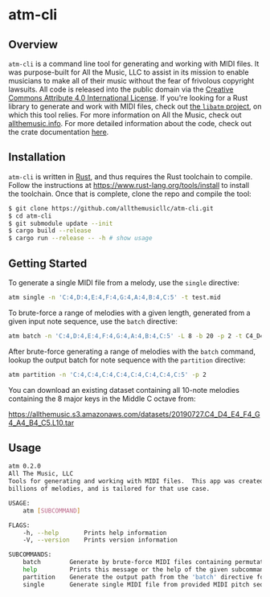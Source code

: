 # atm-cli

## Overview

`atm-cli` is a command line tool for generating and working with MIDI files. It was purpose-built for
All the Music, LLC to assist in its mission to enable musicians to make all of their music
without the fear of frivolous copyright lawsuits. All code is released into the public domain
via the [Creative Commons Attribute 4.0 International License](http://creativecommons.org/licenses/by/4.0/).
If you're looking for a Rust library to generate and work with MIDI files, check out
[the `libatm` project](https://github.com/allthemusicllc/libatm), on which this tool relies. For
more information on All the Music, check out [allthemusic.info](http://allthemusic.info).  For more detailed
information about the code, check out the crate documentation [here](https://allthemusicllc.github.io/atm-cli/atm/index.html).

## Installation

`atm-cli` is written in [Rust](https://www.rust-lang.org/), and thus requires the Rust toolchain to compile.  Follow the instructions at <https://www.rust-lang.org/tools/install> to install the toolchain.  Once that is complete, clone the repo and compile the tool:

```bash
$ git clone https://github.com/allthemusicllc/atm-cli.git
$ cd atm-cli
$ git submodule update --init
$ cargo build --release
$ cargo run --release -- -h # show usage
```

## Getting Started

To generate a single MIDI file from a melody, use the `single` directive:

```bash
atm single -n 'C:4,D:4,E:4,F:4,G:4,A:4,B:4,C:5' -t test.mid
```

To brute-force a range of melodies with a given length, generated from a given input note sequence, use the `batch` directive:

```bash
atm batch -n 'C:4,D:4,E:4,F:4,G:4,A:4,B:4,C:5' -L 8 -b 20 -p 2 -t C4_D4_E4_F4_G4_A4_B4_C5.tar
```

After brute-force generating a range of melodies with the `batch` command, lookup the output batch for note sequence with the `partition` directive:

```bash
atm partition -n 'C:4,C:4,C:4,C:4,C:4,C:4,C:4,C:5' -p 2
```

You can download an existing dataset containing all 10-note melodies containing the 8 major keys in the Middle C octave from:

https://allthemusic.s3.amazonaws.com/datasets/20190727.C4_D4_E4_F4_G4_A4_B4_C5.L10.tar

## Usage

```bash
atm 0.2.0
All The Music, LLC
Tools for generating and working with MIDI files.  This app was created as part of an effort to generate by brute-force
billions of melodies, and is tailored for that use case.

USAGE:
    atm [SUBCOMMAND]

FLAGS:
    -h, --help       Prints help information
    -V, --version    Prints version information

SUBCOMMANDS:
    batch        Generate by brute-force MIDI files containing permutations of a sequence of MIDI pitches
    help         Prints this message or the help of the given subcommand(s)
    partition    Generate the output path from the 'batch' directive for a given MIDI pitch sequence
    single       Generate single MIDI file from provided MIDI pitch sequence
```
